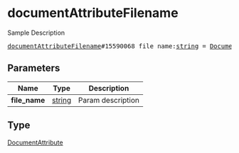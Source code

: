 # documentAttributeFilename

Sample Description

<pre>
<a href="../constructor/documentAttributeFilename.md">documentAttributeFilename</a>#15590068 file_name:<a href="../type/string.md">string</a> = <a href="../type/DocumentAttribute.md">DocumentAttribute</a>;
</pre>

## Parameters

| Name | Type | Description |
|------|:----:|-------------|
| **file_name** | [string](../type/string.md) | Param description |

## Type

[DocumentAttribute](../type/DocumentAttribute.md)
